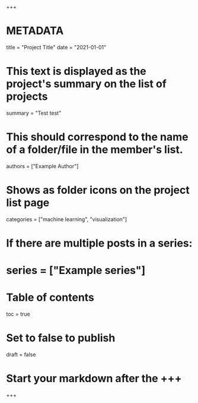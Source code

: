 +++
# METADATA

title = "Project Title"
date =  "2021-01-01"

# This text is displayed as the project's summary on the list of projects
summary = "Test test"

# This should correspond to the name of a folder/file in the member's list.
authors = ["Example Author"]

# Shows as folder icons on the project list page
categories = ["machine learning", "visualization"]

# If there are multiple posts in a series:
# series = ["Example series"]

# Table of contents 
toc = true 

# Set to false to publish
draft = false




# Start your markdown after the +++
+++


